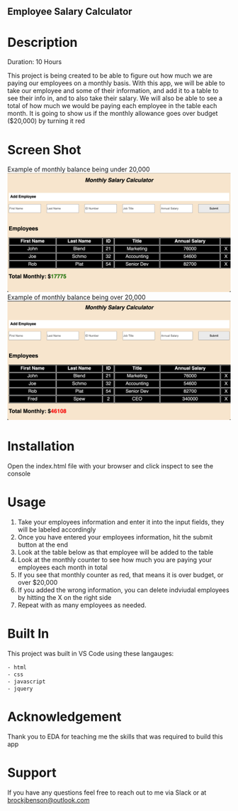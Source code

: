 ## Employee Salary Calculator

# Description

Duration: 10 Hours

This project is being created to be able to figure out how much we are paying our employees on a monthly basis.
With this app, we will be able to take our employee and some of their information, and add it to a table to see their info in, and to also take their salary.
We will also be able to see a total of how much we would be paying each employee in the table each month. It is going to show us if the monthly allowance goes over budget ($20,000) by turning it red

# Screen Shot

Example of monthly balance being under 20,000 ![Screen Shot](monthly-green.png)
Example of monthly balance being over 20,000 ![Screen Shot](monthly-red.png)

# Installation

Open the index.html file with your browser and click inspect to see the console

# Usage

1. Take your employees information and enter it into the input fields, they will be labeled accordingly
2. Once you have entered your employees information, hit the submit button at the end
3. Look at the table below as that employee will be added to the table
4. Look at the monthly counter to see how much you are paying your employees each month in total
5. If you see that monthly counter as red, that means it is over budget, or over $20,000
6. If you added the wrong information, you can delete indviudal employees by hitting the X on the right side
7. Repeat with as many employees as needed.

# Built In

This project was built in VS Code using these langauges:

    - html
    - css
    - javascript
    - jquery

# Acknowledgement

Thank you to EDA for teaching me the skills that was required to build this app

# Support

If you have any questions feel free to reach out to me via Slack or at brockjbenson@outlook.com

[monthly-green.png]: monthly-green.png
